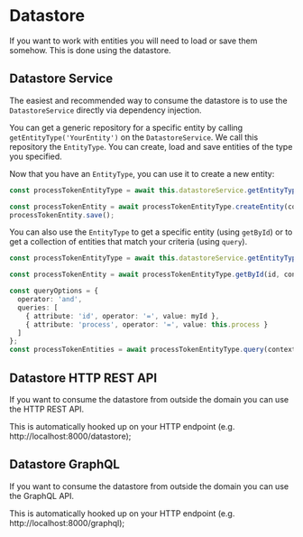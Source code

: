# Datastore

If you want to work with entities you will need to load or save them somehow. This is done using the datastore.

## Datastore Service

The easiest and recommended way to consume the datastore is to use the `DatastoreService` directly via dependency injection.

You can get a generic repository for a specific entity by calling `getEntityType('YourEntity')` on the `DatastoreService`.
We call this repository the `EntityType`. You can create, load and save entities of the type you specified.

Now that you have an `EntityType`, you can use it to create a new entity: 

```typescript
const processTokenEntityType = await this.datastoreService.getEntityType('ProcessToken');

const processTokenEntity = await processTokenEntityType.createEntity(context);
processTokenEntity.save();
```

You can also use the `EntityType` to get a specific entity (using `getById`) or to get a collection of entities that match your criteria (using `query`).

```typescript
const processTokenEntityType = await this.datastoreService.getEntityType('ProcessToken');

const processTokenEntity = await processTokenEntityType.getById(id, context);

const queryOptions = {
  operator: 'and',
  queries: [
    { attribute: 'id', operator: '=', value: myId },
    { attribute: 'process', operator: '=', value: this.process }
  ]
};
const processTokenEntities = await processTokenEntityType.query(context, queryOptions);
```

## Datastore HTTP REST API

If you want to consume the datastore from outside the domain you can use the HTTP REST API.

This is automatically hooked up on your HTTP endpoint (e.g. http://localhost:8000/datastore);

## Datastore GraphQL

If you want to consume the datastore from outside the domain you can use the GraphQL API.

This is automatically hooked up on your HTTP endpoint (e.g. http://localhost:8000/graphql);
